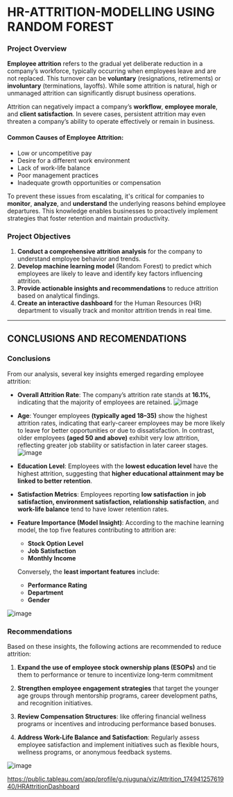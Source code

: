 # **HR-ATTRITION-MODELLING USING RANDOM FOREST**

### **Project Overview**

**Employee attrition** refers to the gradual yet deliberate reduction in a company’s workforce, typically occurring when employees leave and are not replaced. This turnover can be **voluntary** (resignations, retirements) or **involuntary** (terminations, layoffs). While some attrition is natural, high or unmanaged attrition can significantly disrupt business operations.

Attrition can negatively impact a company’s **workflow**, **employee morale**, and **client satisfaction**. In severe cases, persistent attrition may even threaten a company’s ability to operate effectively or remain in business.

#### **Common Causes of Employee Attrition:**

* Low or uncompetitive pay
* Desire for a different work environment
* Lack of work-life balance
* Poor management practices
* Inadequate growth opportunities or compensation

To prevent these issues from escalating, it's critical for companies to **monitor**, **analyze**, and **understand** the underlying reasons behind employee departures. This knowledge enables businesses to proactively implement strategies that foster retention and maintain productivity.


### **Project Objectives**

1. **Conduct a comprehensive attrition analysis** for the company to understand employee behavior and trends.
2. **Develop machine learning model** (Random Forest) to predict which employees are likely to leave and identify key factors influencing attrition.
3. **Provide actionable insights and recommendations** to reduce attrition based on analytical findings.
4. **Create an interactive dashboard** for the Human Resources (HR) department to visually track and monitor attrition trends in real time.

---
## **CONCLUSIONS AND RECOMENDATIONS**

### **Conclusions**

From our analysis, several key insights emerged regarding employee attrition:

* **Overall Attrition Rate**: The company’s attrition rate stands at **16.1%**, indicating that the majority of employees are retained.
![image](https://github.com/user-attachments/assets/d4f8b672-651e-45a3-a70a-d27a3b2a681a)

* **Age**: Younger employees **(typically aged 18–35)** show the highest attrition rates, indicating that early-career employees may be more likely to leave for better opportunities or due to dissatisfaction. In contrast, older employees **(aged 50 and above)** exhibit very low attrition, reflecting greater job stability or satisfaction in later career stages.
![image](https://github.com/user-attachments/assets/396e28fd-3499-4e3f-8d3a-1c1684f48059)

* **Education Level**: Employees with the **lowest education level** have the highest attrition, suggesting that **higher educational attainment may be linked to better retention**.

* **Satisfaction Metrics**: Employees reporting **low satisfaction** in **job satisfaction, environment satisfaction, relationship satisfaction**, and **work-life balance** tend to have lower retention rates.

* **Feature Importance (Model Insight)**: According to the machine learning model, the top five features contributing to attrition are:

  * **Stock Option Level**
  * **Job Satisfaction**
  * **Monthly Income**

  Conversely, the **least important features** include:

  * **Performance Rating**
  * **Department**
  * **Gender**

![image](https://github.com/user-attachments/assets/a4e6648f-9b42-4b67-ba03-21957746fe6b)

### **Recommendations**

Based on these insights, the following actions are recommended to reduce attrition:

1. **Expand the use of employee stock ownership plans (ESOPs)** and tie them to performance or tenure to incentivize long-term commitment

2. **Strengthen employee engagement strategies** that target  the younger age groups  through mentorship programs, career development paths, and recognition initiatives.

3. **Review Compensation Structures**: like offering financial wellness programs or incentives and introducing performance based bonuses.

4. **Address Work-Life Balance and Satisfaction**: Regularly assess employee satisfaction and implement initiatives such as flexible hours, wellness programs, or anonymous feedback systems.

![image](https://github.com/user-attachments/assets/e73f30ca-0146-4ef2-8a35-66c9bdd4ab65)

https://public.tableau.com/app/profile/g.njuguna/viz/Attrition_17494125761940/HRAttritionDashboard



